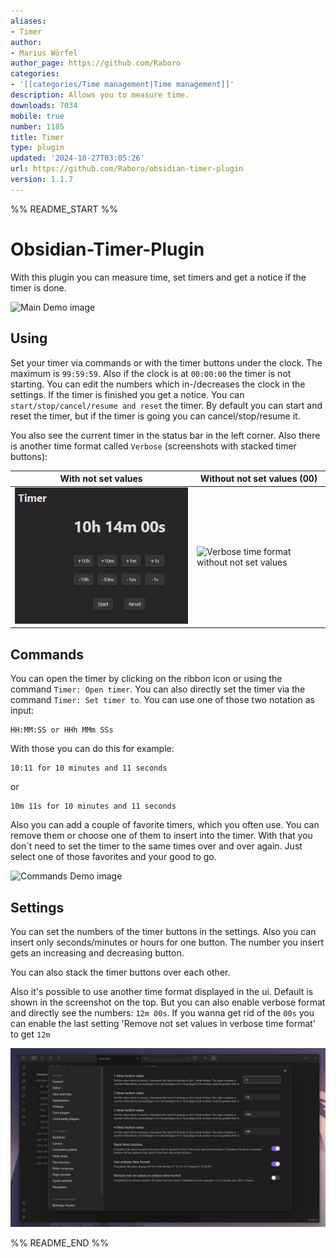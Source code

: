```yaml
---
aliases:
- Timer
author:
- Marius Wörfel
author_page: https://github.com/Raboro
categories:
- '[[categories/Time management|Time management]]'
description: Allows you to measure time.
downloads: 7034
mobile: true
number: 1185
title: Timer
type: plugin
updated: '2024-10-27T03:05:26'
url: https://github.com/Raboro/obsidian-timer-plugin
version: 1.1.7
---
```


%% README_START %%

# Obsidian-Timer-Plugin

With this plugin you can measure time, set timers and get a notice if the timer is done.

![Main Demo image](https://raw.githubusercontent.com/Raboro/obsidian-timer-plugin/HEAD/assets/MainDemo.png)

## Using
Set your timer via commands or with the timer buttons under the clock. The maximum is ``99:59:59``. Also if the clock is at ``00:00:00`` the timer is not starting. You can edit the numbers which in-/decreases the clock in the settings. If the timer is finished you get a notice. You can ``start/stop/cancel/resume and reset`` the timer. By default you can start and reset the timer, but if the timer is going you can cancel/stop/resume it.

You also see the current timer in the status bar in the left corner.
Also there is another time format called ``Verbose`` (screenshots with stacked timer buttons): 

With not set values | Without not set values (00)|
--- | --- |
![Verbose time format](https://raw.githubusercontent.com/Raboro/obsidian-timer-plugin/HEAD/assets/VerboseUI.png) | ![Verbose time format without not set values](assets/VerboseUIWithoutNotSetValues.png) |

## Commands 
You can open the timer by clicking on the ribbon icon or using the command ``Timer: Open timer``. You can also directly set the timer via the command ``Timer: Set timer to``. You can use one of those two notation as input: 
```
HH:MM:SS or HHh MMm SSs
```
With those you can do this for example: 
```
10:11 for 10 minutes and 11 seconds
```
or 
````
10m 11s for 10 minutes and 11 seconds
````
Also you can add a couple of favorite timers, which you often use. You can remove them or choose one of them to insert into the timer. With that you don´t need to set the timer to the same times over and over again. Just select one of those favorites and your good to go.

![Commands Demo image](https://raw.githubusercontent.com/Raboro/obsidian-timer-plugin/HEAD/assets/CommandsDemo.png)

## Settings
You can set the numbers of the timer buttons in the settings. Also you can insert only seconds/minutes or hours for one button. The number you insert gets an increasing and decreasing button.

You can also stack the timer buttons over each other.

Also it's possible to use another time format displayed in the ui. Default is shown in the screenshot on the top. But you can also enable verbose format and directly see the numbers: ``12m 00s``. If you wanna get rid of the ``00s`` you can enable the last setting 'Remove not set values in verbose time format' to get ``12m``

![Settings Demo image](https://raw.githubusercontent.com/Raboro/obsidian-timer-plugin/HEAD/assets/SettingsDemo.png)

%% README_END %%